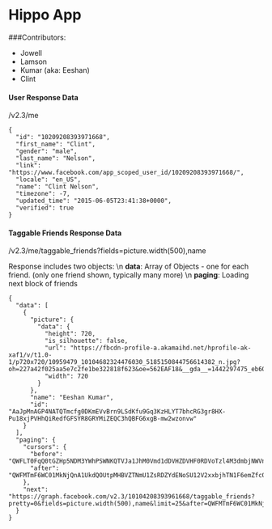# Hippo App

###Contributors:
- Jowell
- Lamson
- Kumar (aka: Eeshan)
- Clint





#### User Response Data
/v2.3/me
```
{
  "id": "10209208393971668",
  "first_name": "Clint",
  "gender": "male",
  "last_name": "Nelson",
  "link": "https://www.facebook.com/app_scoped_user_id/10209208393971668/",
  "locale": "en_US",
  "name": "Clint Nelson",
  "timezone": -7,
  "updated_time": "2015-06-05T23:41:38+0000",
  "verified": true
}
```


#### Taggable Friends Response Data
/v2.3/me/taggable_friends?fields=picture.width(500),name

Response includes two objects: \n
**data**: Array of Objects - one for each friend. (only one friend shown, typically many more) \n
**paging**: Loading next block of friends
```
{
  "data": [
    {
      "picture": {
        "data": {
          "height": 720,
          "is_silhouette": false,
          "url": "https://fbcdn-profile-a.akamaihd.net/hprofile-ak-xaf1/v/t1.0-1/p720x720/10959479_10104682324476030_5185150844756614382_n.jpg?oh=227a42f025aa5e7c2fe1be322818f623&oe=562EAF18&__gda__=1442297475_eb60bc6c60c40b2e8f8e6d26982a3b32",
          "width": 720
        }
      },
      "name": "Eeshan Kumar",
      "id": "AaJpMnAGP4NATQTmcfg0DKmEVvBrn9LSdKfu9Gq3KzHLYT7bhcRG3gr8HX-Pu18xjPVHhQiRedfGFSYR8GRYMiZEQC3hQBFG6xgB-mw2wzonvw"
    }
  ],
  "paging": {
    "cursors": {
      "before": "QWFLT0FqQ0tGZHp5NDM3YWhPSWNKQTVJa1JhM0Vmd1dDVHZDVHF0RDVoTzl4M3dmbjNWVnd6Z0EyUzFqSkUzTjdZN2QxeU82SGNIdnBiYjhlQmpwNk4yTGdqUnNpLVA0Q1VKMldEVFRIelFxQnc=",
      "after": "QWFMTmF6WC01MkNjQnA1UkdQOUtpMHBVZTNmU1ZsRDZYdENoSU12V2xxbjhTN1F6emZfc0FwcnZBNlhSbS03R1dwOWI5Z0hMTnA3QzhtS0lxZG40X0hYUzU3QVI3X2lhbEdVYjhvU1FOeUNfQ3c="
    },
    "next": "https://graph.facebook.com/v2.3/10104208393961668/taggable_friends?pretty=0&fields=picture.width(500),name&limit=25&after=QWFMTmF6WC01MkNjQnA1UkdQOUtpMHBVZTNmU1ZsRDZYdENoSU12V2xxbjhTN1F6emZfc0FwcnZBNlhSbS03R1dwOWI5Z0hMTnA3QzhtS0lxZG40X0hYUzU3QVI3X2lhbEdVYjhvU1FOeUNfQ3c="
  }
}
```
